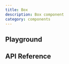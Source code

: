 ```yaml
---
title: Box
description: Box component
category: components
---
```


<script lang="ts">
    import ApiReferenceComponent from '$lib/components/api-reference/ApiReferenceComponent.svelte';
    import Playground from '$lib/content/components/box/playground.svelte';
    import { boxSchema } from '$lib/content/components/box/schema.js';
</script>

## Playground

<Playground/>

## API Reference

<ApiReferenceComponent schema={boxSchema}/>
